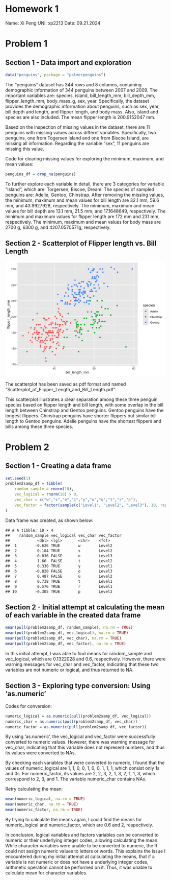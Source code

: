 Homework 1
================

Name: Xi Peng UNI: xp2213 Date: 09.21.2024

# Problem 1

## Section 1 - Data import and exploration

``` r
data("penguins", package = "palmerpenguins")
```

The “penguins” dataset has 344 rows and 8 columns, containing
demographic information of 344 penguins between 2007 and 2009. The
important variables are: species, island, bill_length_mm, bill_depth_mm,
flipper_length_mm, body_mass_g, sex, year. Specifically, the dataset
provides the demographic information about penguins, such as sex, year,
bill depth and length, and flipper length, and body mass. Also, island
and species are also included. The mean flipper length is 200.9152047
mm.

Based on the inspection of missing values in the dataset, there are 11
penguins with missing values across differnt variables. Specifically,
two penguins, one from Togersen Island and one from Biscoe Island, are
missing all information. Regarding the variable “sex”, 11 penguins are
missing this value.

Code for clearing missing values for exploring the minimum, maximum, and
mean values:

``` r
penguins_df = drop_na(penguins)
```

To further explore each variable in detail, there are 3 categories for
variable “Island”, which are: Torgersen, Biscoe, Dream. The species of
sampled penguins are: Adelie, Gentoo, Chinstrap. After removing the
missing values, the minimum, maximum and mean values for bill length are
32.1 mm, 59.6 mm, and 43.9927928, respectively. The minimum, maximum and
mean values for bill depth are 13.1 mm, 21.5 mm, and 17.1648649,
respectively. The minimum and maximum values for flipper length are 172
mm and 231 mm, respectively. The minimum, maximum and mean values for
body mass are 2700 g, 6300 g, and 4207.0570571g, respectively.

## Section 2 - Scatterplot of Flipper length vs. Bill Length

![](P8105-HW1_files/figure-gfm/unnamed-chunk-5-1.png)<!-- -->

The scatterplot has been saved as pdf format and named
“Scatterplot_of_Flipper_Length_and_Bill_Length.pdf”.

This scatterplot illustrates a clear separation among these three
penguin species based on flipper length and bill length, with some
overlap in the bill length between Chinstrap and Gentoo penguins. Gentoo
penguins have the longest flippers. Chinstrap penguins have shorter
flippers but similar bill length to Gentoo penguins. Adelie penguins
have the shortest flippers and bills among these three species.

# Problem 2

## Section 1 - Creating a data frame

``` r
set.seed(1)
problem2samp_df = tibble(
    random_sample = rnorm(10),
    vec_logical = rnorm(10) > 0,
    vec_char = c("w","s","e","i","y","o","u","t","r","p"),
    vec_factor = factor(sample(c("Level1", "Level2", "Level3"), 10, replace = TRUE))
)
```

Data frame was created, as shown below:

    ## # A tibble: 10 × 4
    ##    random_sample vec_logical vec_char vec_factor
    ##            <dbl> <lgl>       <chr>    <fct>     
    ##  1        -0.626 TRUE        w        Level2    
    ##  2         0.184 TRUE        s        Level2    
    ##  3        -0.836 FALSE       e        Level3    
    ##  4         1.60  FALSE       i        Level2    
    ##  5         0.330 TRUE        y        Level1    
    ##  6        -0.820 FALSE       o        Level3    
    ##  7         0.487 FALSE       u        Level2    
    ##  8         0.738 TRUE        t        Level1    
    ##  9         0.576 TRUE        r        Level1    
    ## 10        -0.305 TRUE        p        Level3

## Section 2 - Initial attempt at calculating the mean of each variable in the created data frame

``` r
mean(pull(problem2samp_df, random_sample), na.rm = TRUE)
mean(pull(problem2samp_df, vec_logical), na.rm = TRUE)
mean(pull(problem2samp_df, vec_char), na.rm = TRUE)
mean(pull(problem2samp_df, vec_factor), na.rm = TRUE)
```

In this initial attempt, I was able to find means for random_sample and
vec_logical, which are 0.1322028 and 0.6, respectively. However, there
were warning messages for vec_char and vec_factor, indicating that these
two variables are not numeric or logical, and thus returned to NA.

## Section 3 - Exploring type conversion: Using ‘as.numeric’

Codes for conversion:

``` r
numeric_logical = as.numeric(pull(problem2samp_df, vec_logical))
numeric_char = as.numeric(pull(problem2samp_df, vec_char))
numeric_factor = as.numeric(pull(problem2samp_df, vec_factor))
```

By using ‘as.numeric’, the vec_logical and vec_factor were successfully
converted to numeric values. However, there was warning message for
vec_char, indicating that this variable does not represent numbers, and
thus its values were converted to NAs.

By checking each variables that were converted to numeric, I found that
the values of numeric_logical are 1, 1, 0, 0, 1, 0, 0, 1, 1, 1, which
consist only 1s and 0s. For numeric_factor, its values are 2, 2, 3, 2,
1, 3, 2, 1, 1, 3, which correspond to 2, 3, and 1. The variable
numeric_char contains NAs.

Retry calculating the mean:

``` r
mean(numeric_logical, na.rm = TRUE)
mean(numeric_char, na.rm = TRUE)
mean(numeric_factor, na.rm = TRUE)
```

By trying to calculate the means again, I could find the means for
numeric_logical and numeric_factor, which are 0.6 and 2, respectively.

In conclusion, logical variables and factors variables can be converted
to numeric or their underlying integer codes, allowing calculating the
mean. While character variables were unable to be converted to numeric,
the R could not assign numeric values to letters or words. This explains
the issue I encountered during my initial attempt at calculating the
means, that if a variable is not numeric or does not have a underlying
integer codes, arithmetic operation cannot be performed on it. Thus, it
was unable to calculate mean for character variables.
